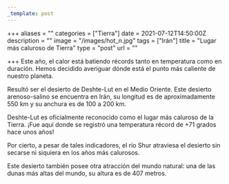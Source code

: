 ```yaml
---
_template: post
---
```



+++
aliases = ""
categories = ["Tierra"]
date = 2021-07-12T14:50:00Z
description = ""
image = "/images/hot_n.jpg"
tags = ["Irán"]
title = "Lugar más caluroso de Tierra"
type = "post"
url = ""

+++
Este año, el calor está batiendo récords tanto en temperatura como en duración. Hemos decidido averiguar dónde está el punto más caliente de nuestro planeta.  
  
Resultó ser el desierto de Deshte-Lut en el Medio Oriente. Este desierto arenoso-salino se encuentra en Irán, su longitud es de aproximadamente 550 km y su anchura es de 100 a 200 km.  
  
Deshte-Lut es oficialmente reconocido como el lugar más caluroso de la Tierra. ¡Fue aquí donde se registró una temperatura récord de +71 grados hace unos años!  
  
Por cierto, a pesar de tales indicadores, el río Shur atraviesa el desierto sin secarse ni siquiera en los años más calurosos.  
  
Este desierto también posee otra atracción del mundo natural: una de las dunas más altas del mundo, su altura es de 407 metros.
